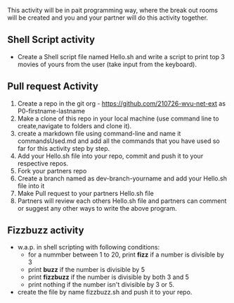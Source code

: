 This activity will be in pait programming way, where the break out rooms will be created and you and your partner will do this activity together.

## Shell Script activity
- Create a Shell script file named Hello.sh and write a script to print top 3 movies of yours from the user (take input from the keyboard).

## Pull request Activity 
1. Create a repo in the git org - https://github.com/210726-wvu-net-ext as P0-firstname-lastname
2. Make a clone of this repo in your local machine (use command line to create,navigate to folders and clone it).
3. create a markdown file using command-line and name it commandsUsed.md and add all the commands that you have used so far for this activity step by step.
4. Add your Hello.sh file into your repo,  commit and push it to your respective repos.
4. Fork your partners repo 
5. Create a branch named as dev-branch-yourname and add your Hello.sh file into it
5. Make Pull request to your partners Hello.sh file 
6. Partners will review each others Hello.sh file and partners can comment or suggest any other ways to write the above program.

## Fizzbuzz activity
- w.a.p. in shell scripting with following conditions:
    - for a nummber between 1 to 20, print **fizz** if a number is divisible by 3 
    - print **buzz** if the number is divisible by 5
    - print **fizzbuzz** if the number is divisible by both 3 and 5
    - print nothing if the number isn't divisible by 3 or 5.
- create the file by name fizzbuzz.sh and push it to your repo. 